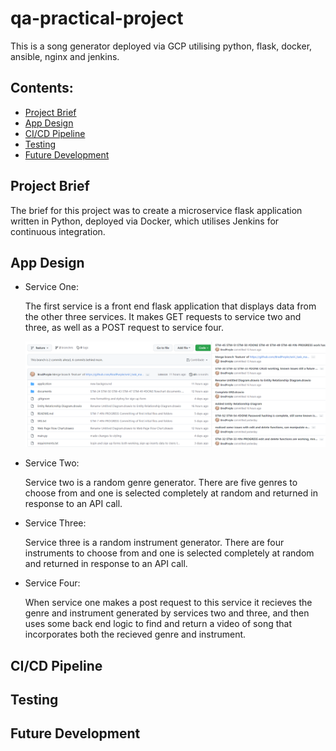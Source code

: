 # qa-practical-project
This is a song generator deployed via GCP utilising python, flask, docker, ansible, nginx and jenkins.

## Contents:

- [Project Brief](#Project-Brief)
- [App Design](#App-Design)
- [CI/CD Pipeline](#CI/CD-Pipeline)
- [Testing](#Testing)
- [Future Development](#Future-Development)


## Project Brief
The brief for this project was to create a microservice flask application written in Python, deployed via Docker, which utilises Jenkins for continuous integration. 

## App Design
- Service One:

    The first service is a front end flask application that displays data from the other three services. It makes GET requests to service two and three, as well as a POST request to service four.

    ![App](https://github.com/BrxdPvrple/seiri_task_manager/blob/main/documents/Github.png)

- Service Two:

    Service two is a random genre generator. There are five genres to choose from and one is selected completely at random and returned in response to an API call.

- Service Three:

    Service three is a random instrument generator. There are four instruments to choose from and one is selected completely at random and returned in response to an API call.

- Service Four:

    When service one makes a post request to this service it recieves the genre and instrument generated by services two and three, and then uses some back end logic to find and return a video of song that incorporates both the recieved genre and instrument.

## CI/CD Pipeline



## Testing


## Future Development
